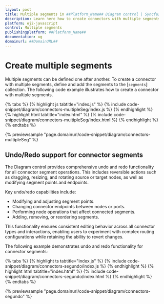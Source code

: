 ```yaml
---
layout: post
title: Multiple segments in ##Platform_Name## Diagram control | Syncfusion®
description: Learn here how to create connectors with multiple segments in Syncfusion® ##Platform_Name## Diagram control of Syncfusion Essential® JS 2 and more.
platform: ej2-javascript
control: Multiple segments
publishingplatform: ##Platform_Name##
documentation: ug
domainurl: ##DomainURL##
---
```


# Create multiple segments

Multiple segments can be defined one after another. To create a connector with multiple segments, define and add the segments to the [`segments`] collection. The following code example illustrates how to create a connector with multiple segments.


{% tabs %}
{% highlight js tabtitle="index.js" %}
{% include code-snippet/diagram/connectors-multipleSeg/index.js %}
{% endhighlight %}
{% highlight html tabtitle="index.html" %}
{% include code-snippet/diagram/connectors-multipleSeg/index.html %}
{% endhighlight %}
{% endtabs %}

{% previewsample "page.domainurl/code-snippet/diagram/connectors-multipleSeg" %}

## Undo/Redo support for connector segments

The Diagram control provides comprehensive undo and redo functionality for all connector segment operations. This includes reversible actions such as dragging, resizing, and rotating source or target nodes, as well as modifying segment points and endpoints.

Key undo/redo capabilities include:

* Modifying and adjusting segment points.
* Changing connector endpoints between nodes or ports.
* Performing node operations that affect connected segments.
* Adding, removing, or reordering segments.

This functionality ensures consistent editing behavior across all connector types and interactions, enabling users to experiment with complex routing configurations while retaining the ability to revert changes.

The following example demonstrates undo and redo functionality for connector segments:

{% tabs %}
{% highlight ts tabtitle="index.js" %}
{% include code-snippet/diagram/connectors-segundo/index.js %}
{% endhighlight %}
{% highlight html tabtitle="index.html" %}
{% include code-snippet/diagram/connectors-segundo/index.html %}
{% endhighlight %}
{% endtabs %}

{% previewsample "page.domainurl/code-snippet/diagram/connectors-segundo" %}